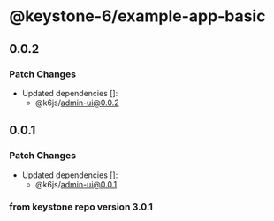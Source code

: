 # @keystone-6/example-app-basic

## 0.0.2

### Patch Changes

- Updated dependencies []:
  - @k6js/admin-ui@0.0.2

## 0.0.1

### Patch Changes

- Updated dependencies []:
  - @k6js/admin-ui@0.0.1

### from keystone repo version 3.0.1
